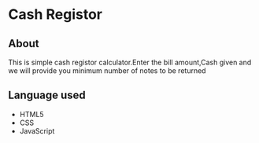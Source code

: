 # Cash Registor
## About

This is simple cash registor calculator.Enter the bill amount,Cash given and we will provide you minimum number of notes to be returned

## Language used

- HTML5
- CSS
- JavaScript
